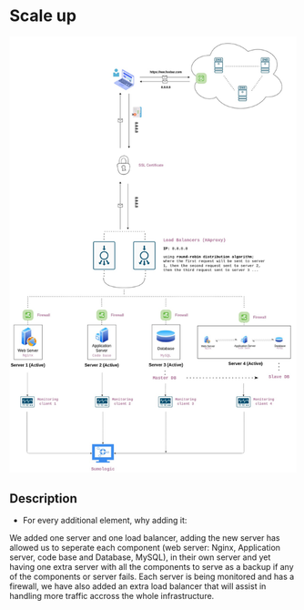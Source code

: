 # Scale up
![Alt text](https://github.com/austynomilan/alx-system_engineering-devops/blob/636fd42ead53844589ba724a08a4eb85a806840f/0x09-web_infrastructure_design/3-scale_up.jpg)

## Description

- For every additional element, why adding it:

We added one server and one load balancer, adding the new server has allowed us to seperate each component (web server: Nginx, Application server, code base and Database, MySQL), in their own server and yet having one extra server with all the components to serve as a backup if any of the components or server fails. Each server is being monitored and has a firewall, we have also added an extra load balancer that will assist in handling more traffic accross the whole infrastructure.